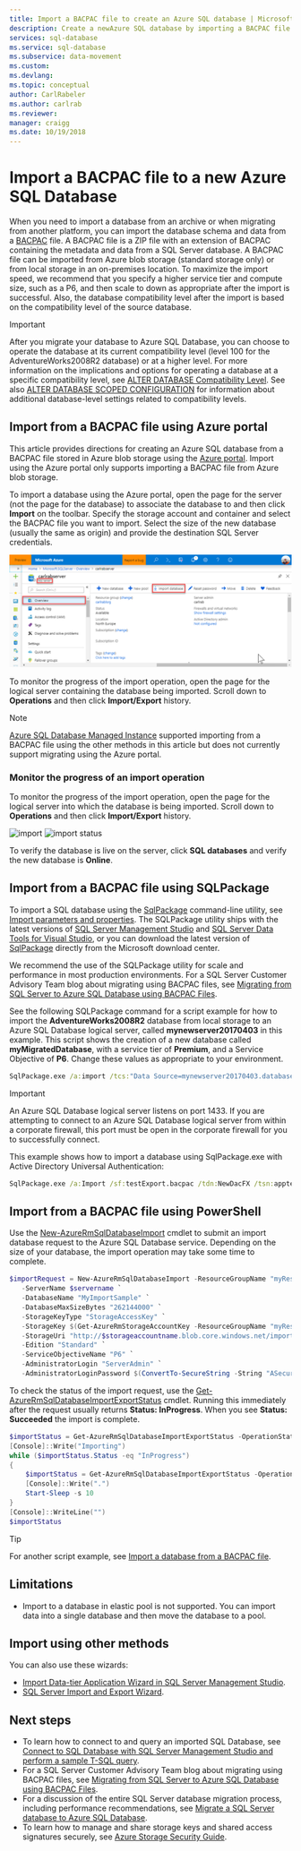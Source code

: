 ```yaml
---
title: Import a BACPAC file to create an Azure SQL database | Microsoft Docs
description: Create a newAzure SQL database by importing a BACPAC file.
services: sql-database
ms.service: sql-database
ms.subservice: data-movement
ms.custom: 
ms.devlang: 
ms.topic: conceptual
author: CarlRabeler
ms.author: carlrab
ms.reviewer:
manager: craigg
ms.date: 10/19/2018
---
```

# Import a BACPAC file to a new Azure SQL Database

When you need to import a database from an archive or when migrating from another platform, you can import the database schema and data from a [BACPAC](https://msdn.microsoft.com/library/ee210546.aspx#Anchor_4) file. A BACPAC file is a ZIP file with an extension of BACPAC containing the metadata and data from a SQL Server database. A BACPAC file can be imported from Azure blob storage (standard storage only) or from local storage in an on-premises location. To maximize the import speed, we recommend that you specify a higher service tier and compute size, such as a P6, and then scale to down as appropriate after the import is successful. Also, the database compatibility level after the import is based on the compatibility level of the source database.

> [!IMPORTANT]
> After you migrate your database to Azure SQL Database, you can choose to operate the database at its current compatibility level (level 100 for the AdventureWorks2008R2 database) or at a higher level. For more information on the implications and options for operating a database at a specific compatibility level, see [ALTER DATABASE Compatibility Level](https://docs.microsoft.com/sql/t-sql/statements/alter-database-transact-sql-compatibility-level). See also [ALTER DATABASE SCOPED CONFIGURATION](https://docs.microsoft.com/sql/t-sql/statements/alter-database-scoped-configuration-transact-sql) for information about additional database-level settings related to compatibility levels.

## Import from a BACPAC file using Azure portal

This article provides directions for creating an Azure SQL database from a BACPAC file stored in Azure blob storage using the [Azure portal](https://portal.azure.com). Import using the Azure portal only supports importing a BACPAC file from Azure blob storage.

To import a database using the Azure portal, open the page for the server (not the page for the database) to associate the database to and then click **Import** on the toolbar. Specify the storage account and container and select the BACPAC file you want to import. Select the size of the new database (usually the same as origin) and provide the destination SQL Server credentials.  

   ![Database import](./media/sql-database-import/import.png)

To monitor the progress of the import operation, open the page for the logical server containing the database being imported. Scroll down to **Operations** and then click **Import/Export** history.

> [!NOTE]
> [Azure SQL Database Managed Instance](sql-database-managed-instance.md) supported importing from a BACPAC file using the other methods in this article but does not currently support migrating using the Azure portal.

### Monitor the progress of an import operation

To monitor the progress of the import operation, open the page for the logical server into which the database is being imported. Scroll down to **Operations** and then click **Import/Export** history.

   ![import](./media/sql-database-import/import-history.png)
   ![import status](./media/sql-database-import/import-status.png)

To verify the database is live on the server, click **SQL databases** and verify the new database is **Online**.

## Import from a BACPAC file using SQLPackage

To import a SQL database using the [SqlPackage](https://docs.microsoft.com/sql/tools/sqlpackage) command-line utility, see [Import parameters and properties](https://docs.microsoft.com/sql/tools/sqlpackage#import-parameters-and-properties). The SQLPackage utility ships with the latest versions of [SQL Server Management Studio](https://msdn.microsoft.com/library/mt238290.aspx) and [SQL Server Data Tools for Visual Studio](https://msdn.microsoft.com/library/mt204009.aspx), or you can download the latest version of [SqlPackage](https://www.microsoft.com/download/details.aspx?id=53876) directly from the Microsoft download center.

We recommend the use of the SQLPackage utility for scale and performance in most production environments. For a SQL Server Customer Advisory Team blog about migrating using BACPAC files, see [Migrating from SQL Server to Azure SQL Database using BACPAC Files](https://blogs.msdn.microsoft.com/sqlcat/2016/10/20/migrating-from-sql-server-to-azure-sql-database-using-bacpac-files/).

See the following SQLPackage command for a script example for how to import the **AdventureWorks2008R2** database from local storage to an Azure SQL Database logical server, called **mynewserver20170403** in this example. This script shows the creation of a new database called **myMigratedDatabase**, with a service tier of **Premium**, and a Service Objective of **P6**. Change these values as appropriate to your environment.

```cmd
SqlPackage.exe /a:import /tcs:"Data Source=mynewserver20170403.database.windows.net;Initial Catalog=myMigratedDatabase;User Id=ServerAdmin;Password=<change_to_your_password>" /sf:AdventureWorks2008R2.bacpac /p:DatabaseEdition=Premium /p:DatabaseServiceObjective=P6
```

> [!IMPORTANT]
> An Azure SQL Database logical server listens on port 1433. If you are attempting to connect to an Azure SQL Database logical server from within a corporate firewall, this port must be open in the corporate firewall for you to successfully connect.
>

This example shows how to import a database using SqlPackage.exe with Active Directory Universal Authentication:

```cmd
SqlPackage.exe /a:Import /sf:testExport.bacpac /tdn:NewDacFX /tsn:apptestserver.database.windows.net /ua:True /tid:"apptest.onmicrosoft.com"
```

## Import from a BACPAC file using PowerShell

Use the [New-AzureRmSqlDatabaseImport](/powershell/module/azurerm.sql/new-azurermsqldatabaseimport) cmdlet to submit an import database request to the Azure SQL Database service. Depending on the size of your database, the import operation may take some time to complete.

 ```powershell
 $importRequest = New-AzureRmSqlDatabaseImport -ResourceGroupName "myResourceGroup" `
    -ServerName $servername `
    -DatabaseName "MyImportSample" `
    -DatabaseMaxSizeBytes "262144000" `
    -StorageKeyType "StorageAccessKey" `
    -StorageKey $(Get-AzureRmStorageAccountKey -ResourceGroupName "myResourceGroup" -StorageAccountName $storageaccountname).Value[0] `
    -StorageUri "http://$storageaccountname.blob.core.windows.net/importsample/sample.bacpac" `
    -Edition "Standard" `
    -ServiceObjectiveName "P6" `
    -AdministratorLogin "ServerAdmin" `
    -AdministratorLoginPassword $(ConvertTo-SecureString -String "ASecureP@assw0rd" -AsPlainText -Force)

 ```

To check the status of the import request, use the [Get-AzureRmSqlDatabaseImportExportStatus](/powershell/module/azurerm.sql/get-azurermsqldatabaseimportexportstatus) cmdlet. Running this immediately after the request usually returns **Status: InProgress**. When you see **Status: Succeeded** the import is complete.

```powershell
$importStatus = Get-AzureRmSqlDatabaseImportExportStatus -OperationStatusLink $importRequest.OperationStatusLink
[Console]::Write("Importing")
while ($importStatus.Status -eq "InProgress")
{
    $importStatus = Get-AzureRmSqlDatabaseImportExportStatus -OperationStatusLink $importRequest.OperationStatusLink
    [Console]::Write(".")
    Start-Sleep -s 10
}
[Console]::WriteLine("")
$importStatus
```

> [!TIP]
For another script example, see [Import a database from a BACPAC file](scripts/sql-database-import-from-bacpac-powershell.md).

## Limitations

- Import to a database in elastic pool is not supported. You can import data into a single database and then move the database to a pool.

## Import using other methods

You can also use these wizards:

- [Import Data-tier Application Wizard in SQL Server Management Studio](https://docs.microsoft.com/sql/relational-databases/data-tier-applications/import-a-bacpac-file-to-create-a-new-user-database#using-the-import-data-tier-application-wizard).
- [SQL Server Import and Export Wizard](https://docs.microsoft.com/sql/integration-services/import-export-data/start-the-sql-server-import-and-export-wizard).

## Next steps

- To learn how to connect to and query an imported SQL Database, see [Connect to SQL Database with SQL Server Management Studio and perform a sample T-SQL query](sql-database-connect-query-ssms.md).
- For a SQL Server Customer Advisory Team blog about migrating using BACPAC files, see [Migrating from SQL Server to Azure SQL Database using BACPAC Files](https://blogs.msdn.microsoft.com/sqlcat/2016/10/20/migrating-from-sql-server-to-azure-sql-database-using-bacpac-files/).
- For a discussion of the entire SQL Server database migration process, including performance recommendations, see [Migrate a SQL Server database to Azure SQL Database](sql-database-cloud-migrate.md).
- To learn how to manage and share storage keys and shared access signatures securely, see [Azure Storage Security Guide](https://docs.microsoft.com/azure/storage/common/storage-security-guide).
